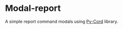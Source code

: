 # Modal-report

A simple report command modals using [Py-Cord](https://github.com/Pycord-Development/pycord) library.
